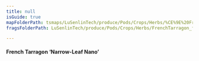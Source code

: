 ```yaml
---
title: null
isGuide: true
mapFolderPath: tsmaps/LuSenlinTech/produce/Pods/Crops/Herbs/%CE%9E%20FrenchTarragon
fragsFolderPath: LuSenlinTech/produce/Pods/Crops/Herbs/FrenchTarragon_frags

---
```



<!-- tsGuideRenderComment {"guide":{"id":"yAZRqQ2UO","path":"LuSenlinTech/produce/Pods/Crops/Herbs","fragmentFolderPath":"LuSenlinTech/produce/Pods/Crops/Herbs/FrenchTarragon_frags"},"fragment":{"id":"yAZRqQ2UO","topLevelMapKey":"yAWzlK01O8","mapKeyChain":"yAWzlK01O8","guideID":"yAZRqQ2N1","guidePath":"c:/GitHub/MuddySpud/MuddySpud.github.io/tsmaps/LuSenlinTech/produce/Pods/Crops/Herbs/FrenchTarragon.tspod","chartKey":"yAWzlK01O8","isLeaf":false,"options":[{"id":"yAZRqb032","option":"Narrow-Leaf Nano - a deeper dive","order":1,"isAncillary":true}]}} -->

#### French Tarragon ‘Narrow-Leaf Nano’

